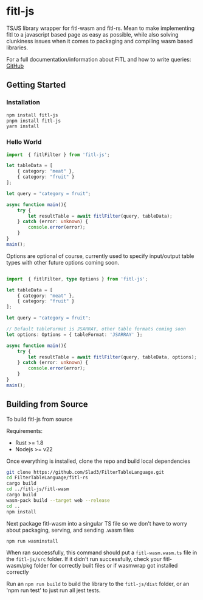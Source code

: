 # fitl-js

TS/JS library wrapper for fitl-wasm and fitl-rs. Mean to make implementing fitl to a javascript based page as easy as possible, while also solving clunkiness issues when it comes to packaging and compiling wasm based libraries.

For a full documentation/information about FiTL and how to write
queries: [GitHub](https://github.com/Slad3/FilterTableLanguage)

## Getting Started

### Installation

```bash
npm install fitl-js
pnpm install fitl-js
yarn install
```

### Hello World

```typescript
import  { fitlFilter } from 'fitl-js';

let tableData = [
    { category: "meat" },
    { category: "fruit" }
];

let query = "category = fruit";

async function main(){
    try {
        let resultTable = await fitlFilter(query, tableData);
    } catch (error: unknown) {
        console.error(error);
    }
}
main();
```

Options are optional of course, currently used to specify input/output table types with other future options coming soon.

```typescript

import  { fitlFilter, type Options } from 'fitl-js';

let tableData = [
    { category: "meat" },
    { category: "fruit" }
];

let query = "category = fruit";

// Default tableFormat is JSARRAY, other table formats coming soon
let options: Options = { tableFormat: 'JSARRAY' };

async function main(){
    try {
        let resultTable = await fitlFilter(query, tableData, options);
    } catch (error: unknown) {
        console.error(error);
    }
}
main();
```

## Building from Source

To build fitl-js from source

Requirements:

- Rust >= 1.8
- Nodejs >= v22

Once everything is installed, clone the repo and build local dependencies

```bash
git clone https://github.com/Slad3/FilterTableLanguage.git
cd FilterTableLanguage/fitl-rs
cargo build
cd ../fitl-js/fitl-wasm
cargo build
wasm-pack build --target web --release
cd ..
npm install
```

Next package fitl-wasm into a singular TS file so we don't have to worry about packaging, serving, and sending .wasm files

```bash
npm run wasminstall
```

When ran successfully, this command should put a `fitl-wasm.wasm.ts` file in the `fitl-js/src` folder. If it didn't run successfully, check your fitl-wasm/pkg folder for correctly built files or if wasmwrap got installed correctly

Run an `npm run build` to build the library to the `fitl-js/dist` folder, or an 'npm run test' to just run all jest tests.

